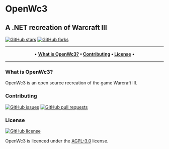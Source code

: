 # OpenWc3
## A .NET recreation of Warcraft III

[![GitHub stars](https://img.shields.io/github/stars/Drake53/OpenWc3.svg)](https://github.com/Drake53/OpenWc3/stargazers)
[![GitHub forks](https://img.shields.io/github/forks/Drake53/OpenWc3.svg)](https://github.com/Drake53/OpenWc3/network/members)

---

<p align="center">
  •
  <b>
  <a href="#what-is-openwc3">What is OpenWc3?</a> •
  <a href="#contributing">Contributing</a> •
  <a href="#license">License</a>
  </b>
  •
</p>

---

### What is OpenWc3?

OpenWc3 is an open source recreation of the game Warcraft III.

### Contributing

[![GitHub issues](https://img.shields.io/github/issues/Drake53/OpenWc3.svg)](https://github.com/Drake53/OpenWc3/issues)
[![GitHub pull requests](https://img.shields.io/github/issues-pr/Drake53/OpenWc3.svg)](https://github.com/Drake53/OpenWc3/pulls)

### License

[![GitHub license](https://img.shields.io/github/license/Drake53/OpenWc3.svg)](https://github.com/Drake53/OpenWc3/blob/master/LICENSE)

OpenWc3 is licenced under the [AGPL-3.0](LICENSE) license.

